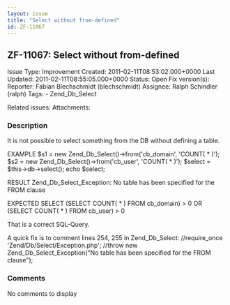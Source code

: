 ```yaml
---
layout: issue
title: "Select without from-defined"
id: ZF-11067
---
```


ZF-11067: Select without from-defined
-------------------------------------

 Issue Type: Improvement Created: 2011-02-11T08:53:02.000+0000 Last Updated: 2011-02-11T08:55:05.000+0000 Status: Open Fix version(s): 
 Reporter:  Fabian Blechschmidt (blechschmidt)  Assignee:  Ralph Schindler (ralph)  Tags: - Zend\_Db\_Select
 
 Related issues: 
 Attachments: 
### Description

It is not possible to select something from the DB without defining a table.

EXAMPLE $s1 = new Zend\_Db\_Select()->from('cb\_domain', 'COUNT( \* )'); $s2 = new Zend\_Db\_Select()->from('cb\_user', 'COUNT( \* )'); $select = $this->db->select(); echo $select;

RESULT Zend\_Db\_Select\_Exception: No table has been specified for the FROM clause

EXPECTED SELECT (SELECT COUNT( \* ) FROM cb\_domain) > 0 OR (SELECT COUNT( \* ) FROM cb\_user) > 0

That is a correct SQL-Query.

A quick fix is to comment lines 254, 255 in Zend\_Db\_Select: //require\_once 'Zend/Db/Select/Exception.php'; //throw new Zend\_Db\_Select\_Exception("No table has been specified for the FROM clause");

 

 

### Comments

No comments to display